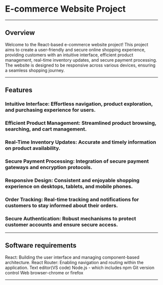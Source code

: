 # E-commerce Website Project
***
## Overview
Welcome to the React-based e-commerce website project! This project aims to create a user-friendly and secure online shopping experience, providing customers with an intuitive interface, efficient product management, real-time inventory updates, and secure payment processing. The website is designed to be responsive across various devices, ensuring a seamless shopping journey.
***
## Features
### Intuitive Interface: Effortless navigation, product exploration, and purchasing experience for users.
### Efficient Product Management: Streamlined product browsing, searching, and cart management.
### Real-Time Inventory Updates: Accurate and timely information on product availability.
### Secure Payment Processing: Integration of secure payment gateways and encryption protocols.
### Responsive Design: Consistent and enjoyable shopping experience on desktops, tablets, and mobile phones.
### Order Tracking: Real-time tracking and notifications for customers to stay informed about their orders.
### Secure Authentication: Robust mechanisms to protect customer accounts and ensure secure access.
***
## Software requirements
React: Building the user interface and managing component-based architecture.
React Router: Enabling navigation and routing within the application.
Text editor(VS code)
Node.js - which includes npm
Git version control
Web browser-chrome or firefox
***

